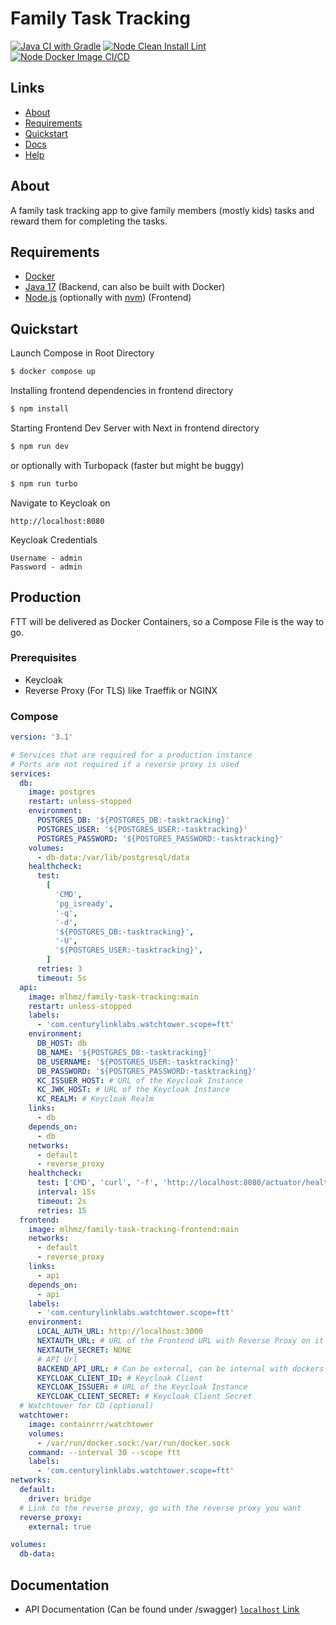# Family Task Tracking
[![Java CI with Gradle](https://github.com/mlhmz/family-task-tracking/actions/workflows/gradle.yml/badge.svg)](https://github.com/mlhmz/family-task-tracking/actions/workflows/gradle.yml)
[![Node Clean Install Lint](https://github.com/mlhmz/family-task-tracking/actions/workflows/node.yml/badge.svg)](https://github.com/mlhmz/family-task-tracking/actions/workflows/node.yml)
[![Node Docker Image CI/CD](https://github.com/mlhmz/family-task-tracking/actions/workflows/docker-node.yml/badge.svg)](https://github.com/mlhmz/family-task-tracking/actions/workflows/docker-node.yml)

## Links

- [About](#about)
- [Requirements](#requirements)
- [Quickstart](#quickstart)
- [Docs](#documentation)
- [Help](HELP.md)

## About

A family task tracking app to give family members (mostly kids) tasks and reward them for completing the tasks.

## Requirements

- [Docker](https://www.docker.com/)
- [Java 17](https://adoptium.net/de/temurin/releases/?version=17) (Backend, can also be built with Docker)
- [Node.js](https://nodejs.org/en/) (optionally with [nvm](https://github.com/nvm-sh/nvm)) (Frontend)

## Quickstart

Launch Compose in Root Directory

```bash
$ docker compose up
```

Installing frontend dependencies in frontend directory

```bash
$ npm install
```

Starting Frontend Dev Server with Next in frontend directory

```bash
$ npm run dev
```

or optionally with Turbopack (faster but might be buggy)

```bash
$ npm run turbo
```

Navigate to Keycloak on

```
http://localhost:8080
```

Keycloak Credentials

```
Username - admin
Password - admin
```

## Production

FTT will be delivered as Docker Containers, so a Compose File is the way to go.

### Prerequisites

- Keycloak
- Reverse Proxy (For TLS) like Traeffik or NGINX

### Compose

```yaml
version: '3.1'

# Services that are required for a production instance
# Ports are not required if a reverse proxy is used
services:
  db:
    image: postgres
    restart: unless-stopped
    environment:
      POSTGRES_DB: '${POSTGRES_DB:-tasktracking}'
      POSTGRES_USER: '${POSTGRES_USER:-tasktracking}'
      POSTGRES_PASSWORD: '${POSTGRES_PASSWORD:-tasktracking}'
    volumes:
      - db-data:/var/lib/postgresql/data
    healthcheck:
      test:
        [
          'CMD',
          'pg_isready',
          '-q',
          '-d',
          '${POSTGRES_DB:-tasktracking}',
          '-U',
          '${POSTGRES_USER:-tasktracking}',
        ]
      retries: 3
      timeout: 5s
  api:
    image: mlhmz/family-task-tracking:main
    restart: unless-stopped
    labels:
      - 'com.centurylinklabs.watchtower.scope=ftt'
    environment:
      DB_HOST: db
      DB_NAME: '${POSTGRES_DB:-tasktracking}'
      DB_USERNAME: '${POSTGRES_USER:-tasktracking}'
      DB_PASSWORD: '${POSTGRES_PASSWORD:-tasktracking}'
      KC_ISSUER_HOST: # URL of the Keycloak Instance
      KC_JWK_HOST: # URL of the Keycloak Instance
      KC_REALM: # Keycloak Realm
    links:
      - db
    depends_on:
      - db
    networks:
      - default
      - reverse_proxy
    healthcheck:
      test: ['CMD', 'curl', '-f', 'http://localhost:8080/actuator/health']
      interval: 15s
      timeout: 2s
      retries: 15
  frontend:
    image: mlhmz/family-task-tracking-frontend:main
    networks:
      - default
      - reverse_proxy
    links:
      - api
    depends_on:
      - api
    labels:
      - 'com.centurylinklabs.watchtower.scope=ftt'
    environment:
      LOCAL_AUTH_URL: http://localhost:3000
      NEXTAUTH_URL: # URL of the Frontend URL with Reverse Proxy on it
      NEXTAUTH_SECRET: NONE
      # API Url
      BACKEND_API_URL: # Can be external, can be internal with dockers internal url
      KEYCLOAK_CLIENT_ID: # Keycloak Client
      KEYCLOAK_ISSUER: # URL of the Keycloak Instance
      KEYCLOAK_CLIENT_SECRET: # Keycloak Client Secret
  # Watchtower for CD (optional)
  watchtower:
    image: containrrr/watchtower
    volumes:
      - /var/run/docker.sock:/var/run/docker.sock
    command: --interval 30 --scope ftt
    labels:
      - 'com.centurylinklabs.watchtower.scope=ftt'
networks:
  default:
    driver: bridge
  # Link to the reverse proxy, go with the reverse proxy you want
  reverse_proxy:
    external: true

volumes:
  db-data:
```

## Documentation

- API Documentation (Can be found under <APP-URL>/swagger) [`localhost` Link](http://localhost:8081/swagger)
